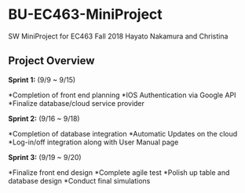 # BU-EC463-MiniProject



SW MiniProject for EC463 Fall 2018
Hayato Nakamura and Christina

## Project Overview

**Sprint 1:** (9/9 ~ 9/15)

*Completion of front end planning
*IOS Authentication via Google API
*Finalize database/cloud service provider

**Sprint 2:** (9/16 ~ 9/18)

*Completion of database integration
*Automatic Updates on the cloud
*Log-in/off integration along with User Manual page

**Sprint 3:** (9/19 ~ 9/20)

*Finalize front end design
*Complete agile test
*Polish up table and database design
*Conduct final simulations

